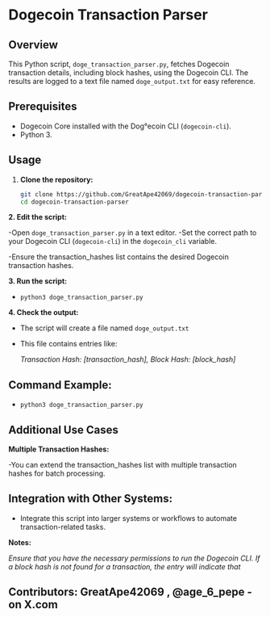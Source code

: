 # Dogecoin Transaction Parser

## Overview

This Python script, `doge_transaction_parser.py`, fetches Dogecoin transaction details, including block hashes, using the Dogecoin CLI. The results are logged to a text file named `doge_output.txt` for easy reference.

## Prerequisites

- Dogecoin Core installed with the Dog°ecoin CLI (`dogecoin-cli`).
- Python 3.

## Usage

1. **Clone the repository:**
   ```bash
   git clone https://github.com/GreatApe42069/dogecoin-transaction-parser
   cd dogecoin-transaction-parser

**2. Edit the script:**

-Open `doge_transaction_parser.py` in a text editor.
-Set the correct path to your Dogecoin CLI (`dogecoin-cli`) in the `dogecoin_cli` variable.

-Ensure the transaction_hashes list contains the desired Dogecoin transaction hashes.

**3. Run the script:**

- `python3 doge_transaction_parser.py`

**4. Check the output:**

- The script will create a file named `doge_output.txt`

- This file contains entries like:
  
  *Transaction Hash: [transaction_hash], Block Hash: [block_hash]*

## Command Example: 
- `python3 doge_transaction_parser.py`

## Additional Use Cases

**Multiple Transaction Hashes:**

-You can extend the transaction_hashes list with multiple transaction hashes for batch processing.

## Integration with Other Systems:

- Integrate this script into larger systems or workflows to automate transaction-related tasks.

**Notes:**

*Ensure that you have the necessary permissions to run the Dogecoin CLI.
If a block hash is not found for a transaction, the entry will indicate that*

## Contributors: GreatApe42069 , @age_6_pepe - on X.com







